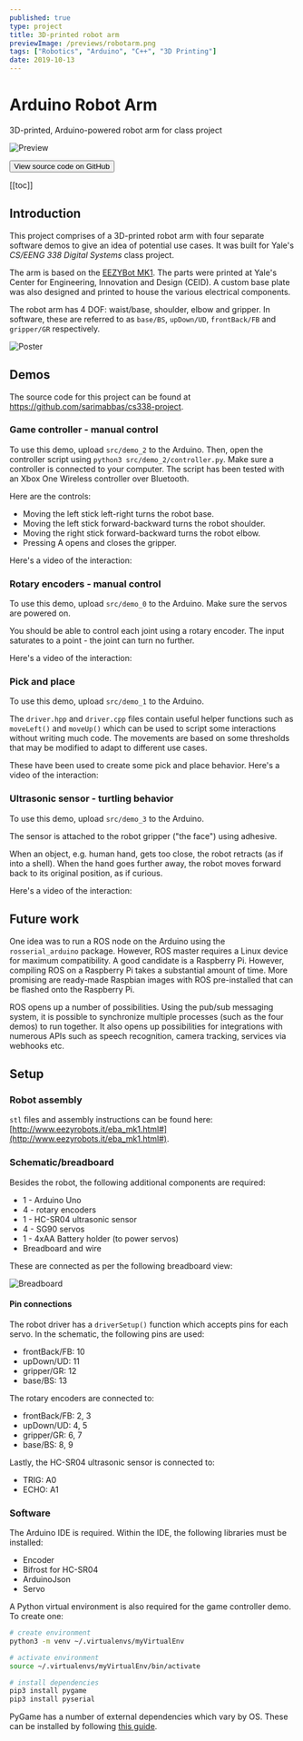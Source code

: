 ```yaml
---
published: true
type: project
title: 3D-printed robot arm
previewImage: /previews/robotarm.png
tags: ["Robotics", "Arduino", "C++", "3D Printing"]
date: 2019-10-13
---
```


# Arduino Robot Arm

3D-printed, Arduino-powered robot arm for class project

![Preview](./assets/previewImage.png)

<Button href="https://github.com/sarimabbas/cs338-project" external="true">View source code on GitHub</Button>

[[toc]]

## Introduction

This project comprises of a 3D-printed robot arm with four separate software demos to give an idea of potential use cases. It was built for Yale's _CS/EENG 338 Digital Systems_ class project.

The arm is based on the [EEZYBot MK1](http://www.eezyrobots.it/eba_mk1.html). The parts were printed at Yale's Center for Engineering, Innovation and Design (CEID). A custom base plate was also designed and printed to house the various electrical components.

The robot arm has 4 DOF: waist/base, shoulder, elbow and gripper. In software, these are referred to as `base/BS`, `upDown/UD`, `frontBack/FB` and `gripper/GR` respectively.

![Poster](./assets/poster.png "Poster summarizing the use cases")

## Demos

The source code for this project can be found at <https://github.com/sarimabbas/cs338-project>.

### Game controller - manual control

To use this demo, upload `src/demo_2` to the Arduino. Then, open the controller script using `python3 src/demo_2/controller.py`. Make sure a controller is connected to your computer. The script has been tested with an Xbox One Wireless controller over Bluetooth.

Here are the controls:

- Moving the left stick left-right turns the robot base.
- Moving the left stick forward-backward turns the robot shoulder.
- Moving the right stick forward-backward turns the robot elbow.
- Pressing A opens and closes the gripper.

Here's a video of the interaction:

<YouTube src="https://www.youtube.com/embed/9GZomNd3jlo"/>

### Rotary encoders - manual control

To use this demo, upload `src/demo_0` to the Arduino. Make sure the servos are powered on.

You should be able to control each joint using a rotary encoder. The input saturates to a point - the joint can turn no further.

Here's a video of the interaction:

<YouTube src="https://www.youtube.com/embed/vtAuMasHtZk"/>

### Pick and place

To use this demo, upload `src/demo_1` to the Arduino.

The `driver.hpp` and `driver.cpp` files contain useful helper functions such as `moveLeft()` and `moveUp()` which can be used to script some interactions without writing much code. The movements are based on some thresholds that may be modified to adapt to different use cases.

These have been used to create some pick and place behavior. Here's a video of the interaction:

<YouTube src="https://www.youtube.com/embed/sw9eGx-feeU"/>

### Ultrasonic sensor - turtling behavior

To use this demo, upload `src/demo_3` to the Arduino.

The sensor is attached to the robot gripper ("the face") using adhesive.

When an object, e.g. human hand, gets too close, the robot retracts (as if into a shell). When the hand goes further away, the robot moves forward back to its original position, as if curious.

Here's a video of the interaction:

<YouTube src="https://www.youtube.com/embed/myK5MGR7y6I"/>

## Future work

One idea was to run a ROS node on the Arduino using the `rosserial_arduino` package. However, ROS master requires a Linux device for maximum compatibility. A good candidate is a Raspberry Pi. However, compiling ROS on a Raspberry Pi takes a substantial amount of time. More promising are ready-made Raspbian images with ROS pre-installed that can be flashed onto the Raspberry Pi.

ROS opens up a number of possibilities. Using the pub/sub messaging system, it is possible to synchronize multiple processes (such as the four demos) to run together. It also opens up possibilities for integrations with numerous APIs such as speech recognition, camera tracking, services via webhooks etc.

## Setup

### Robot assembly

`stl` files and assembly instructions can be found here: [http://www.eezyrobots.it/eba_mk1.html#](http://www.eezyrobots.it/eba_mk1.html#).

### Schematic/breadboard

Besides the robot, the following additional components are required:

- 1 - Arduino Uno
- 4 - rotary encoders
- 1 - HC-SR04 ultrasonic sensor
- 4 - SG90 servos
- 1 - 4xAA Battery holder (to power servos)
- Breadboard and wire

These are connected as per the following breadboard view:

![Breadboard](./assets/breadboard.png)

#### Pin connections

The robot driver has a `driverSetup()` function which accepts pins for each servo. In the schematic, the following pins are used:

- frontBack/FB: 10
- upDown/UD: 11
- gripper/GR: 12
- base/BS: 13

The rotary encoders are connected to:

- frontBack/FB: 2, 3
- upDown/UD: 4, 5
- gripper/GR: 6, 7
- base/BS: 8, 9

Lastly, the HC-SR04 ultrasonic sensor is connected to:

- TRIG: A0
- ECHO: A1

### Software

The Arduino IDE is required. Within the IDE, the following libraries must be installed:

- Encoder
- Bifrost for HC-SR04
- ArduinoJson
- Servo

A Python virtual environment is also required for the game controller demo. To create one:

```bash
# create environment
python3 -m venv ~/.virtualenvs/myVirtualEnv

# activate environment
source ~/.virtualenvs/myVirtualEnv/bin/activate

# install dependencies
pip3 install pygame
pip3 install pyserial
```

PyGame has a number of external dependencies which vary by OS. These can be installed by following [this guide](https://nostarch.com/download/Teach_Your_Kids_to_Code_InstallingPygame_MacLinux.pdf).
